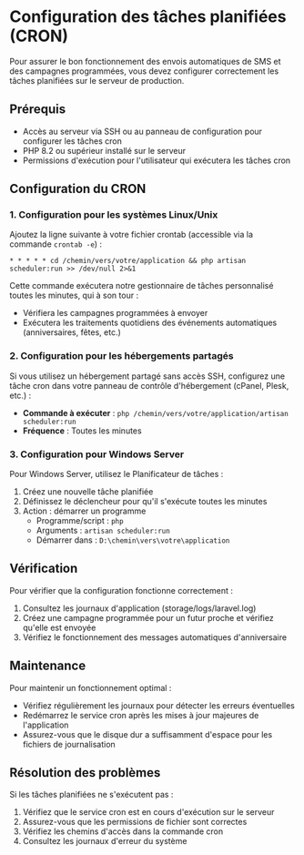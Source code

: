 # Configuration des tâches planifiées (CRON)

Pour assurer le bon fonctionnement des envois automatiques de SMS et des campagnes programmées, vous devez configurer correctement les tâches planifiées sur le serveur de production.

## Prérequis

- Accès au serveur via SSH ou au panneau de configuration pour configurer les tâches cron
- PHP 8.2 ou supérieur installé sur le serveur
- Permissions d'exécution pour l'utilisateur qui exécutera les tâches cron

## Configuration du CRON

### 1. Configuration pour les systèmes Linux/Unix

Ajoutez la ligne suivante à votre fichier crontab (accessible via la commande `crontab -e`) :

```
* * * * * cd /chemin/vers/votre/application && php artisan scheduler:run >> /dev/null 2>&1
```

Cette commande exécutera notre gestionnaire de tâches personnalisé toutes les minutes, qui à son tour :
- Vérifiera les campagnes programmées à envoyer
- Exécutera les traitements quotidiens des événements automatiques (anniversaires, fêtes, etc.)

### 2. Configuration pour les hébergements partagés

Si vous utilisez un hébergement partagé sans accès SSH, configurez une tâche cron dans votre panneau de contrôle d'hébergement (cPanel, Plesk, etc.) :

- **Commande à exécuter** : `php /chemin/vers/votre/application/artisan scheduler:run`
- **Fréquence** : Toutes les minutes

### 3. Configuration pour Windows Server

Pour Windows Server, utilisez le Planificateur de tâches :

1. Créez une nouvelle tâche planifiée
2. Définissez le déclencheur pour qu'il s'exécute toutes les minutes
3. Action : démarrer un programme
   - Programme/script : `php`
   - Arguments : `artisan scheduler:run`
   - Démarrer dans : `D:\chemin\vers\votre\application`

## Vérification

Pour vérifier que la configuration fonctionne correctement :

1. Consultez les journaux d'application (storage/logs/laravel.log)
2. Créez une campagne programmée pour un futur proche et vérifiez qu'elle est envoyée
3. Vérifiez le fonctionnement des messages automatiques d'anniversaire

## Maintenance

Pour maintenir un fonctionnement optimal :

- Vérifiez régulièrement les journaux pour détecter les erreurs éventuelles
- Redémarrez le service cron après les mises à jour majeures de l'application
- Assurez-vous que le disque dur a suffisamment d'espace pour les fichiers de journalisation

## Résolution des problèmes

Si les tâches planifiées ne s'exécutent pas :

1. Vérifiez que le service cron est en cours d'exécution sur le serveur
2. Assurez-vous que les permissions de fichier sont correctes
3. Vérifiez les chemins d'accès dans la commande cron
4. Consultez les journaux d'erreur du système 
